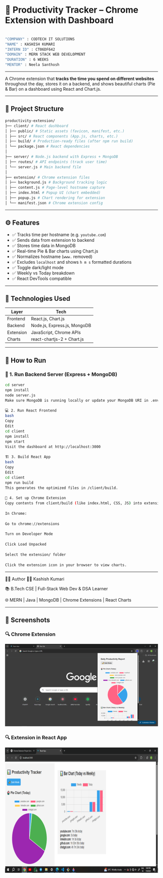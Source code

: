 # 🧠 Productivity Tracker – Chrome Extension with Dashboard
```bash

"COMPANY" : CODTECH IT SOLUTIONS
"NAME" : KASHISH KUMARI
"INTERN ID" : CT06DF642
"DOMAIN" : MERN STACK WEB DEVELOPMENT
"DURATION" : 6 WEEKS
"MENTOR" : Neela Santhosh

```
---
A Chrome extension that **tracks the time you spend on different websites** throughout the day, stores it on a backend, and shows beautiful charts (Pie & Bar) on a dashboard using React and Chart.js.

---

## 📁 Project Structure
```bash
productivity-extension/
├── client/ # React dashboard
│ ├── public/ # Static assets (favicon, manifest, etc.)
│ ├── src/ # React components (App.js, charts, etc.)
│ ├── build/ # Production-ready files (after npm run build)
│ └── package.json # React dependencies
│
├── server/ # Node.js backend with Express + MongoDB
│ ├── routes/ # API endpoints (track user time)
│ └── server.js # Main backend file
│
├── extension/ # Chrome extension files
│ ├── background.js # Background tracking logic
│ ├── content.js # Page-level hostname capture
│ ├── index.html # Popup UI (chart embedded)
│ ├── popup.js # Chart rendering for extension
│ └── manifest.json # Chrome extension config

```
---

## ⚙️ Features

- ✅ Tracks time per hostname (e.g. `youtube.com`)
- ✅ Sends data from extension to backend
- ✅ Stores time data in MongoDB
- ✅ Real-time Pie & Bar charts using Chart.js
- ✅ Normalizes hostname (`www.` removed)
- ✅ Excludes `localhost` and shows `h m s` formatted durations
- ✅ Toggle dark/light mode
- ✅ Weekly vs Today breakdown
- ✅ React DevTools compatible

---

## 🧪 Technologies Used

| Layer         | Tech                          |
|--------------|-------------------------------|
| Frontend      | React.js, Chart.js            |
| Backend       | Node.js, Express.js, MongoDB  |
| Extension     | JavaScript, Chrome APIs       |
| Charts        | react-chartjs-2 + Chart.js    |

---

## 🚀 How to Run

### 🧩 1. Run Backend Server (Express + MongoDB)

```bash
cd server
npm install
node server.js
Make sure MongoDB is running locally or update your MongoDB URI in .env.

💻 2. Run React Frontend
bash
Copy
Edit
cd client
npm install
npm start
Visit the dashboard at http://localhost:3000

🏗️ 3. Build React App
bash
Copy
Edit
cd client
npm run build
This generates the optimized files in /client/build.

🔌 4. Set up Chrome Extension
Copy contents from client/build (like index.html, CSS, JS) into extension/ folder.

In Chrome:

Go to chrome://extensions

Turn on Developer Mode

Click Load Unpacked

Select the extension/ folder

Click the extension icon in your browser to view charts.
```
---

🙋‍♀️ Author
👩‍💻 Kashish Kumari

📚 B.Tech CSE | Full-Stack Web Dev & DSA Learner

🌐 MERN | Java | MongoDB | Chrome Extensions | React Charts

---

## 📸 Screenshots

### 🔍 Chrome Extension
![Home Page](Screenshot/in_google_extension.png)

### 🔍 Extension in React App
![Home Page](Screenshot/in_react_app.png)
